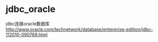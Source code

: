 # jdbc_oracle
jdbc连接oracle数据库
http://www.oracle.com/technetwork/database/enterprise-edition/jdbc-112010-090769.html
